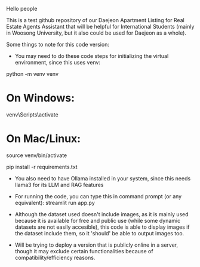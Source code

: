 Hello people

This is a test github repository of our Daejeon Apartment Listing for Real Estate Agents Assistant that will be helpful for International Students (mainly in Woosong University, but it also could be used for Daejeon as a whole).

Some things to note for this code version:
- You may need to do these code steps for initializing the virtual environment, since this uses venv:

python -m venv venv
# On Windows:
venv\Scripts\activate
# On Mac/Linux:
source venv/bin/activate

pip install -r requirements.txt

- You also need to have Ollama installed in your system, since this needs llama3 for its LLM and RAG features

- For running the code, you can type this in command prompt (or any equivalent):
  streamlit run app.py

- Although the dataset used doesn't include images, as it is mainly used because it is available for free and public use (while some dynamic datasets are not easily accesible), this code is able to display images if the dataset include them, so it 'should' be able to output images too.

- Will be trying to deploy a version that is publicly online in a server, though it may exclude certain functionalities because of compatibility/efficiency reasons. 
